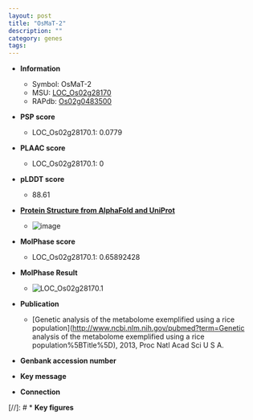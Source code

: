 ```yaml
---
layout: post
title: "OsMaT-2"
description: ""
category: genes
tags: 
---
```


* **Information**  
    + Symbol: OsMaT-2  
    + MSU: [LOC_Os02g28170](http://rice.plantbiology.msu.edu/cgi-bin/ORF_infopage.cgi?orf=LOC_Os02g28170)  
    + RAPdb: [Os02g0483500](http://rapdb.dna.affrc.go.jp/viewer/gbrowse_details/irgsp1?name=Os02g0483500)  

* **PSP score**  
    + LOC_Os02g28170.1: 0.0779 

* **PLAAC score**  
    + LOC_Os02g28170.1: 0 

* **pLDDT score**
    + 88.61

* **[Protein Structure from AlphaFold and UniProt](https://www.uniprot.org/uniprotkb/Q6K2J2/entry#structure)**
    + ![image](https://ricepsp.github.io/images/Q6/AF-Q6K2J2-F1.png)

* **MolPhase score**
    + LOC_Os02g28170.1: 0.65892428

* **MolPhase Result**
    + ![LOC_Os02g28170.1](https://304243504.github.io/Pictures/LOC_Os02g/LOC_Os02g28170.1.png)

* **Publication**  
    + [Genetic analysis of the metabolome exemplified using a rice population](http://www.ncbi.nlm.nih.gov/pubmed?term=Genetic analysis of the metabolome exemplified using a rice population%5BTitle%5D), 2013, Proc Natl Acad Sci U S A.

* **Genbank accession number**  

* **Key message**  

* **Connection**  

[//]: # * **Key figures**  


